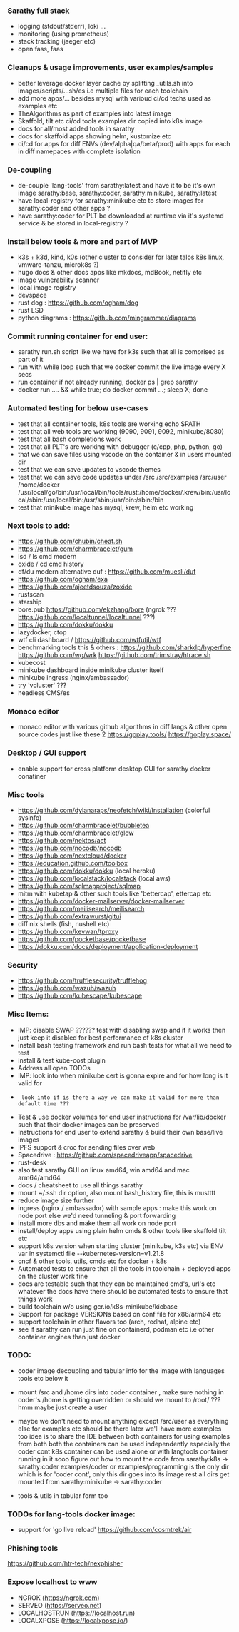 ### Sarathy full stack
- logging (stdout/stderr), loki ...
- monitoring (using prometheus)
- stack tracking (jaeger etc)
- open fass, faas

### Cleanups & usage improvements, user examples/samples
- better leverage docker layer cache by splitting _utils.sh into images/scripts/...sh/es i.e multiple files for each toolchain
- add more apps/... besides mysql with varioud ci/cd techs used as examples etc
- TheAlgorithms as part of examples into latest image
- Skaffold, tilt etc ci/cd tools examples dir copied into k8s image
- docs for all/most added tools in sarathy
- docs for skaffold apps showing helm, kustomize etc
- ci/cd for apps for diff ENVs (dev/alpha|qa/beta/prod) with apps for each in diff namepaces with complete isolation

### De-coupling
- de-couple 'lang-tools' from sarathy:latest and have it to be it's own image
  sarathy:base, sarathy:coder, sarathy:minikube, sarathy:latest
- have local-registry for sarathy:minikube etc to store images for sarathy:coder and other apps ?
- have sarathy:coder for PLT be downloaded at runtime via it's systemd service & be stored in local-registry ?

### Install below tools & more and part of MVP
- k3s + k3d, kind, k0s (other cluster to consider for later talos k8s linux, vmware-tanzu, microk8s ?)
- hugo docs & other docs apps like mkdocs, mdBook, netifly etc
- image vulnerability scanner
- local image registry
- devspace
- rust dog : https://github.com/ogham/dog
- rust LSD
- python diagrams : https://github.com/mingrammer/diagrams

### Commit running container for end user:
- sarathy run.sh script like we have for k3s such that all is comprised as part of it
- run with while loop such that we docker commit the live image every X secs
- run container if not already running, docker ps | grep sarathy
- docker run .... && while true; do docker commit ...; sleep X; done

### Automated testing for below use-cases
- test that all container tools, k8s tools are working
  echo $PATH
- test that all web tools are working (9090, 9091, 9092, minikube/8080)
- test that all bash completions work
- test that all PLT's are working with debugger (c/cpp, php, python, go)
- that we can save files using vscode on the container & in users mounted dir
- test that we can save updates to vscode themes
- test that we can save code updates under /src /src/examples /src/user /home/docker
/usr/local/go/bin:/usr/local/bin/tools/rust:/home/docker/.krew/bin:/usr/local/sbin:/usr/local/bin:/usr/sbin:/usr/bin:/sbin:/bin
- test that minikube image has mysql, krew, helm etc working

### Next tools to add:
- https://github.com/chubin/cheat.sh
- https://github.com/charmbracelet/gum
- lsd / ls cmd modern
- oxide / cd cmd history
- df/du modern alternative duf : https://github.com/muesli/duf
- https://github.com/ogham/exa
- https://github.com/ajeetdsouza/zoxide
- rustscan
- starship
- bore.pub https://github.com/ekzhang/bore
  (ngrok ??? https://github.com/localtunnel/localtunnel ???)
- https://github.com/dokku/dokku
- lazydocker, ctop
- wtf cli dashboard / https://github.com/wtfutil/wtf
- benchmarking tools this & others :
  https://github.com/sharkdp/hyperfine
  https://github.com/wg/wrk
  https://github.com/trimstray/htrace.sh
- kubecost
- minikube dashboard inside minikube cluster itself
- minikube ingress (nginx/ambassador)
- try 'vcluster' ???
- headless CMS/es

### Monaco editor
- monaco editor with various github algorithms in diff langs & other open source codes
  just like these 2
  https://goplay.tools/
  https://goplay.space/

### Desktop / GUI support
- enable support for cross platform desktop GUI for sarathy docker conatiner

### Misc tools
- https://github.com/dylanaraps/neofetch/wiki/Installation (colorful sysinfo)
- https://github.com/charmbracelet/bubbletea
- https://github.com/charmbracelet/glow
- https://github.com/nektos/act
- https://github.com/nocodb/nocodb
- https://github.com/nextcloud/docker
- https://education.github.com/toolbox
- https://github.com/dokku/dokku (local heroku)
- https://github.com/localstack/localstack (local aws)
- https://github.com/sqlmapproject/sqlmap
- mitm with kubetap & other such tools like 'bettercap', ettercap etc
- https://github.com/docker-mailserver/docker-mailserver
- https://github.com/meilisearch/meilisearch
- https://github.com/extrawurst/gitui
- diff nix shells (fish, nushell etc)
- https://github.com/kevwan/tproxy
- https://github.com/pocketbase/pocketbase
- https://dokku.com/docs/deployment/application-deployment

### Security
- https://github.com/trufflesecurity/trufflehog
- https://github.com/wazuh/wazuh
- https://github.com/kubescape/kubescape

### Misc Items:
- IMP: disable SWAP ?????? test with disabling swap and if it works then just keep it disabled for best performance of k8s cluster
- install bash testing framework and run bash tests for what all we need to test
- install & test kube-cost plugin
- Address all open TODOs
- IMP: look into when minikube cert is gonna expire and for how long is it valid for
-      look into if is there a way we can make it valid for more than default time ???
- Test & use docker volumes for end user instructions for /var/lib/docker such that their docker images can be preserved
- Instructions for end user to extend sarathy & build their own base/live images
- IPFS support & croc for sending files over web
- Spacedrive : https://github.com/spacedriveapp/spacedrive
- rust-desk
- also test sarathy GUI on linux amd64, win amd64 and mac arm64/amd64
- docs / cheatsheet to use all things sarathy
- mount ~/.ssh dir option, also mount bash_history file, this is mustttt
- reduce image size further
- ingress (nginx / ambassador) with sample apps : make this work on node port else we'd need tunneling & port forwarding
- install more dbs and make them all work on node port 
- install/deploy apps using plain helm cmds & other tools like skaffold tilt etc 
- support k8s version when starting cluster (minikube, k3s etc) via ENV var in systemctl file --kubernetes-version=v1.21.8
- cncf & other tools, utils, cmds etc for docker + k8s
- Automated tests to ensure that all the tools in toolchain + deployed apps on the cluster work fine
- docs are testable such that they can be maintained
  cmd's, url's etc whatever the docs have there should be automated tests to ensure that things work
- build toolchain w/o using gcr.io/k8s-minikube/kicbase
- Support for package VERSIONs based on conf file for x86/arm64 etc
- support toolchain in other flavors too (arch, redhat, alpine etc)
- see if sarathy can run just fine on containerd, podman etc i.e other container engines than just docker

### TODO:
- coder image decoupling and tabular info for the image with languages tools etc below it
- mount /src and /home dirs into coder container , make sure nothing in coder's /home is getting overridden
  or should we mount to /root/ ??? hmm maybe just create a user
- maybe we don't need to mount anything except /src/user as everything else for examples etc should be there
  later we'll have more examples too
  idea is to share the IDE between both containers for using examples from both
  both the containers can be used independently especially the coder cont
  k8s container can be used alone or with langtools container running in it
  sooo figure out how to mount the code from sarathy:k8s -> sarathy:coder
  examples/coder or examples/programming is the only dir which is for 'coder cont', only this dir goes into its image
  rest all dirs get mounted from sarathy:minikube -> sarathy:coder

- tools & utils in tabular form too

### TODOs for lang-tools docker image:
- support for 'go live reload' https://github.com/cosmtrek/air

### Phishing tools
https://github.com/htr-tech/nexphisher

### Expose localhost to www
- NGROK (https://ngrok.com)
- SERVEO (https://serveo.net)
- LOCALHOSTRUN (https://localhost.run)
- LOCALXPOSE (https://localxpose.io/)